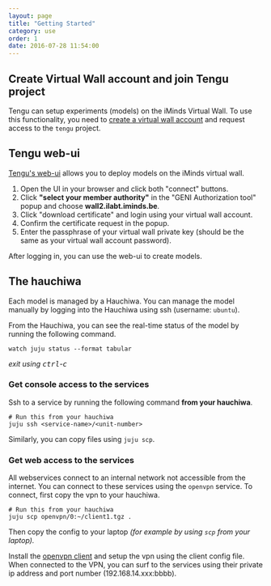 ```yaml
---
layout: page
title: "Getting Started"
category: use
order: 1
date: 2016-07-28 11:54:00
---
```

## Create Virtual Wall account and join Tengu project

Tengu can setup experiments (models) on the iMinds Virtual Wall. To use this functionality, you need to [create a virtual wall account](https://authority.ilabt.iminds.be/) and request access to the `tengu` project.  

## Tengu web-ui

[Tengu's web-ui](http://tengu.intec.ugent.be/web-ui/) allows you to deploy models on the iMinds virtual wall.

1. Open the UI in your browser and click both "connect" buttons.
2. Click **"select your member authority"** in the "GENI Authorization tool" popup and choose **wall2.ilabt.iminds.be**.
3. Click "download certificate" and login using your virtual wall account.
4. Confirm the certificate request in the popup.
5. Enter the passphrase of your virtual wall private key (should be the same as your virtual wall account password).

After logging in, you can use the web-ui to create models.

## The hauchiwa

Each model is managed by a Hauchiwa. You can manage the model manually by logging into the Hauchiwa using ssh (username: `ubuntu`).

From the Hauchiwa, you can see the real-time status of the model by running the following command.

    watch juju status --format tabular

*exit using <kbd>ctrl</kbd>-<kbd>c</kbd>*

### Get console access to the services

Ssh to a service by running the following command **from your hauchiwa**.

    # Run this from your hauchiwa
    juju ssh <service-name>/<unit-number>

Similarly, you can copy files using `juju scp`.

### Get web access to the services

All webservices connect to an internal network not accessible from the internet. You can connect to these services using the `openvpn` service. To connect, first copy the vpn to your hauchiwa.

    # Run this from your hauchiwa
    juju scp openvpn/0:~/client1.tgz .

Then copy the config to your laptop *(for example by using `scp` from your laptop).*

Install the [openvpn client](https://openvpn.net/index.php/open-source/downloads.html) and setup the vpn using the client config file. When connected to the VPN, you can surf to the services using their private ip address and port number (192.168.14.xxx:bbbb).
